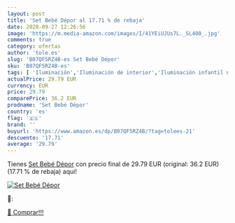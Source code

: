 ```yaml
---
layout: post
title: 'Set Bebé Dépor al 17.71 % de rebaja'
date: 2020-09-27 12:26:56
image: 'https://m.media-amazon.com/images/I/41YEiUJUs7L._SL400_.jpg'
comments: true
category: ofertas
author: 'tole.es'
slug: 'B07QF5RZ4B-es Set Bebé Dépor'
sku: 'B07QF5RZ4B-es'
tags: [ 'Iluminación','Iluminación de interior','Iluminación infantil nocturna','Lámparas e iluminación infantil','bebé', ]
actualPrice: 29.79 EUR
currency: EUR
price: 29.79
comparePrice: 36.2 EUR
prodname: 'Set Bebé Dépor'
country: 'es'
flag: '🇪🇸'
brand: ''
buyurl: 'https://www.amazon.es/dp/B07QF5RZ4B/?tag=tolees-21'
descuento: '17.71'
average: '29.79'
---
```


Tienes [Set Bebé Dépor](https://www.amazon.es/dp/B07QF5RZ4B/?tag=tolees-21) con precio final de  29.79 EUR (original: 36.2 EUR) (17.71 %  de rebaja) aqui!

[![Set Bebé Dépor](https://m.media-amazon.com/images/I/41YEiUJUs7L._SL400_.jpg)](https://www.amazon.es/dp/B07QF5RZ4B/?tag=tolees-21)

🔎:


[🛒 Comprar!!!](https://www.amazon.es/dp/B07QF5RZ4B/?tag=tolees-21)
